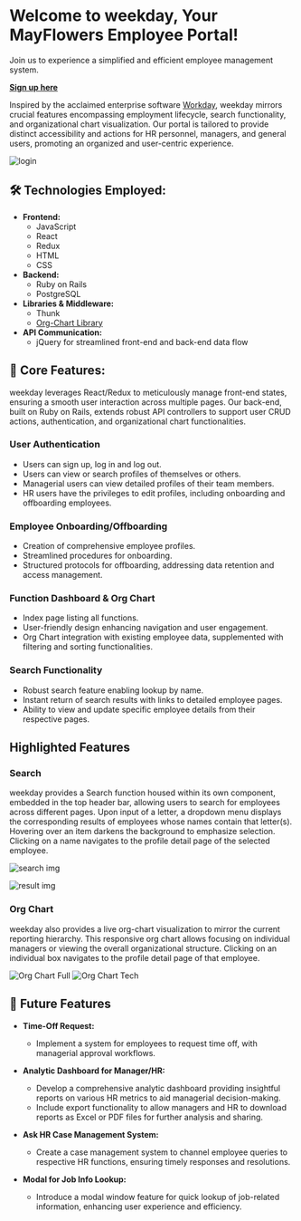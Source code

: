 # Welcome to weekday, Your MayFlowers Employee Portal!
Join us to experience a simplified and efficient employee management system.

**[Sign up here](https://weekday-mayflowers-6ac8879d7399.herokuapp.com/)**

Inspired by the acclaimed enterprise software [Workday](https://www.workday.com/), weekday mirrors crucial features encompassing employment lifecycle, search functionality, and organizational chart visualization. Our portal is tailored to provide distinct accessibility and actions for HR personnel, managers, and general users, promoting an organized and user-centric experience.

![login](https://github.com/DingoDang1113/FS_Project/assets/73029929/a8c28930-37d2-4016-b257-19a1df5d6827)

## 🛠 Technologies Employed:

* **Frontend:**
  - JavaScript
  - React
  - Redux
  - HTML
  - CSS
* **Backend:**
  - Ruby on Rails
  - PostgreSQL
* **Libraries & Middleware:**
  - Thunk
  - [Org-Chart Library](https://github.com/dabeng/react-orgchart)
* **API Communication:**
  - jQuery for streamlined front-end and back-end data flow

## 💼 Core Features:

weekday leverages React/Redux to meticulously manage front-end states, ensuring a smooth user interaction across multiple pages. Our back-end, built on Ruby on Rails, extends robust API controllers to support user CRUD actions, authentication, and organizational chart functionalities.

### User Authentication
* Users can sign up, log in and log out.
* Users can view or search profiles of themselves or others.
* Managerial users can view detailed profiles of their team members.
* HR users have the privileges to edit profiles, including onboarding and offboarding employees.

### Employee Onboarding/Offboarding
* Creation of comprehensive employee profiles.
* Streamlined procedures for onboarding.
* Structured protocols for offboarding, addressing data retention and access management.

### Function Dashboard & Org Chart
* Index page listing all functions.
* User-friendly design enhancing navigation and user engagement.
* Org Chart integration with existing employee data, supplemented with filtering and sorting functionalities.

### Search Functionality
* Robust search feature enabling lookup by name.
* Instant return of search results with links to detailed employee pages.
* Ability to view and update specific employee details from their respective pages.

## Highlighted Features 
### Search 

weekday provides a Search function housed within its own component, embedded in the top header bar, allowing users to search for employees across different pages. Upon input of a letter, a dropdown menu displays the corresponding results of employees whose names contain that letter(s). Hovering over an item darkens the background to emphasize selection. Clicking on a name navigates to the profile detail page of the selected employee. 

![search img](https://github.com/DingoDang1113/FS_Project/assets/73029929/e7740053-4e07-403a-ab6e-a7beb858c72a)

![result img](https://github.com/DingoDang1113/FS_Project/assets/73029929/a05453c9-cfda-4314-a1d8-65411d4c4ff4)

### Org Chart 
weekday also provides a live org-chart visualization to mirror the current reporting hierarchy. This responsive org chart allows focusing on individual managers or viewing the overall organizational structure. Clicking on an individual box navigates to the profile detail page of that employee. 

![Org Chart Full](https://github.com/DingoDang1113/FS_Project/assets/73029929/c37afb5a-c2f0-41f6-8196-d1dc20d8ceac)
![Org Chart Tech](https://github.com/DingoDang1113/FS_Project/assets/73029929/a3df4ba7-5029-4d46-a045-767372aa1035)


## 🚀 Future Features 

* **Time-Off Request:**
  - Implement a system for employees to request time off, with managerial approval workflows.
  
* **Analytic Dashboard for Manager/HR:**
  - Develop a comprehensive analytic dashboard providing insightful reports on various HR metrics to aid managerial decision-making.
  - Include export functionality to allow managers and HR to download reports as Excel or PDF files for further analysis and sharing.
  
* **Ask HR Case Management System:**
  - Create a case management system to channel employee queries to respective HR functions, ensuring timely responses and resolutions.
  
* **Modal for Job Info Lookup:**
  - Introduce a modal window feature for quick lookup of job-related information, enhancing user experience and efficiency.









